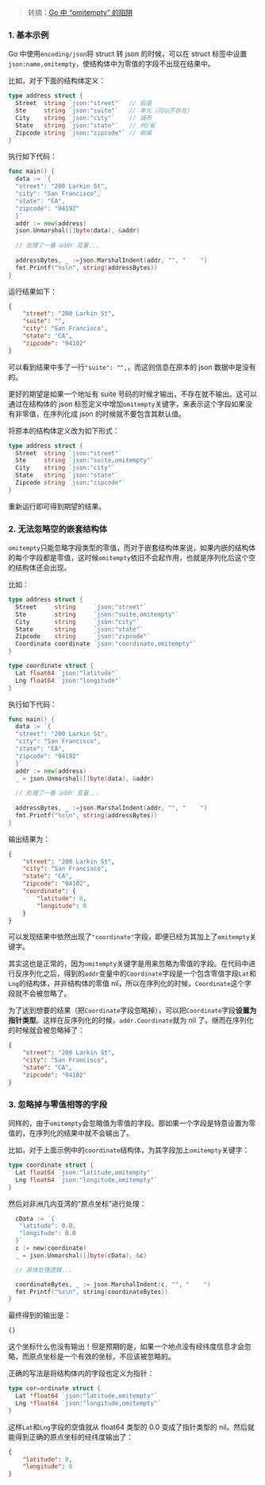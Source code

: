 > 转摘：[Go 中 “omitempty” 的陷阱](https://mp.weixin.qq.com/s/WuCXo9yNWsRmb-n5jA_yWA)

### 1. 基本示例

Go 中使用`encoding/json`将 struct 转 json 的时候，可以在 struct 标签中设置`json:name,omitempty`，使结构体中为零值的字段不出现在结果中。

比如，对于下面的结构体定义：

```go
type address struct {
  Street  string `json:"street"`  // 街道
  Ste     string `json:"suite"`   // 单元（可以不存在）
  City    string `json:"city"`    // 城市
  State   string `json:"state"`   // 州/省
  Zipcode string `json:"zipcode"` // 邮编
}
```

执行如下代码：

```go
func main() {
  data := `{
  "street": "200 Larkin St",
  "city": "San Francisco",
  "state": "CA",
  "zipcode": "94192"
  }`
  addr := new(address)
  json.Unmarshal([]byte(data), &addr)
  
  // 处理了一番 addr 变量...
  
  addressBytes, _ :=json.MarshalIndent(addr, "", "    ")
  fmt.Printf("%s\n", string(addressBytes))
}
```

运行结果如下：

```json
{
    "street": "200 Larkin St",
    "suite": "",
    "city": "San Francisco",
    "state": "CA",
    "zipcode": "94102"
}
```

可以看到结果中多了一行`"suite": "",`，而这则信息在原本的 json 数据中是没有的。

更好的期望是如果一个地址有 suite 号码的时候才输出，不存在就不输出。这可以通过在结构体的 json 标签定义中增加`omitempty`关键字，来表示这个字段如果没有非零值，在序列化成 json 的时候就不要包含其默认值。

将原本的结构体定义改为如下形式：

```go
type address struct {
  Street  string `json:"street"`
  Ste     string `json:"suite,omitempty"`
  City    string `json:"city"` 
  State   string `json:"state"`
  Zipcode string `json:"zipcode"`
}
```

重新运行即可得到期望的结果。

### 2. 无法忽略空的嵌套结构体

`omitempty`只能忽略字段类型的零值，而对于嵌套结构体来说，如果内嵌的结构体的每个字段都是零值，这时候`omitempty`依旧不会起作用，也就是序列化后这个空的结构体还会出现。

比如：

```go
type address struct {
  Street     string     `json:"street"`
  Ste        string     `json:"suite,omitempty"`
  City       string     `json:"city"` 
  State      string     `json:"state"`
  Zipcode    string     `json:"zipcode"`
  Coordinate coordinate `json:"coordinate,omitempty"`
}

type coordinate struct {
  Lat float64 `json:"latitude"`
  Lng float64 `json:"longitude"`
}
```

执行如下代码：

```go
func main() {
  data := `{
  "street": "200 Larkin St",
  "city": "San Francisco",
  "state": "CA",
  "zipcode": "94192"
  }`
  addr := new(address)
  _ = json.Unmarshal([]byte(data), &addr)
  
  // 处理了一番 addr 变量...
  
  addressBytes, _ :=json.MarshalIndent(addr, "", "    ")
  fmt.Printf("%s\n", string(addressBytes))
}
```

输出结果为：

```json
{
    "street": "200 Larkin St",
    "city": "San Francisco",
    "state": "CA",
    "zipcode": "94102",
    "coordinate": {
        "latitude": 0,
        "longitude": 0
    }
}
```

可以发现结果中依然出现了`"coordinate"`字段，即便已经为其加上了`omitempty`关键字。

其实这也是正常的，因为`omitempty`关键字是用来忽略为零值的字段。在代码中进行反序列化之后，得到的`addr`变量中的`Coordinate`字段是一个包含零值字段`Lat`和`Lng`的结构体，并非结构体的零值 nil，所以在序列化的时候，`Coordinate`这个字段就不会被忽略了。

为了达到想要的结果（把`Coordinate`字段忽略掉），可以把`Coordinate`字段**设置为指针类型**。这样在反序列化的时候，`addr.Coordinate`就为 nil 了。继而在序列化的时候就会被忽略掉了：

```json
{
    "street": "200 Larkin St",
    "city": "San Francisco",
    "state": "CA",
    "zipcode": "94102"
}
```

### 3. 忽略掉与零值相等的字段

同样的，由于`omitempty`会忽略值为零值的字段。那如果一个字段是特意设置为零值的，在序列化的结果中就不会输出了。

比如，对于上面示例中的`coordinate`结构体，为其字段加上`omitempty`关键字：

```go
type coordinate struct {
  Lat float64 `json:"latitude,omitempty"`
  Lng float64 `json:"longitude,omitempty"`
}
```

然后对非洲几内亚湾的“原点坐标”进行处理：

```go
  cData := `{
   "latitude": 0.0,
   "longitude": 0.0
  }`
  c := new(coordinate)
  _ = json.Unmarshal([]byte(cData), &c)

  // 具体处理逻辑...

  coordinateBytes, _ := json.MarshalIndent(c, "", "    ")
  fmt.Printf("%s\n", string(coordinateBytes))
}
```

最终得到的输出是：

```json
{}
```

这个坐标什么也没有输出！但是预期的是，如果一个地点没有经纬度信息才会忽略，而原点坐标是一个有效的坐标，不应该被忽略的。

正确的写法是将结构体内的字段也定义为指针：

```go
type cor=ordinate struct {
  Lat *float64 `json:"latitude,omitempty"`
  Lng *float64 `json:"longitude,omitempty"`
}
```

这样`Lat`和`Lng`字段的空值就从 float64 类型的 0.0 变成了指针类型的 nil。然后就能得到正确的原点坐标的经纬度输出了：

```json
{
    "latitude": 0,
    "longitude": 0
}
```

